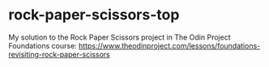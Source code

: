 # rock-paper-scissors-top
My solution to the Rock Paper Scissors project in The Odin Project Foundations course: https://www.theodinproject.com/lessons/foundations-revisiting-rock-paper-scissors
